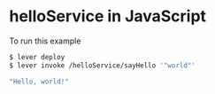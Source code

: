 helloService in JavaScript
==========================

To run this example

```bash
$ lever deploy
$ lever invoke /helloService/sayHello '"world"'

"Hello, world!"
```
